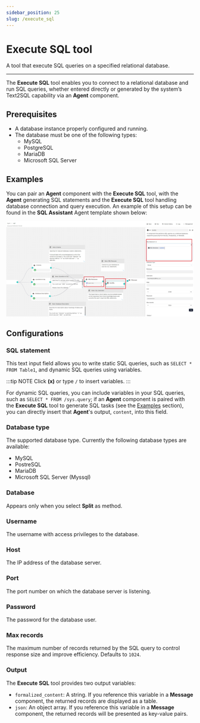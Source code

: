 ```yaml
---
sidebar_position: 25
slug: /execute_sql
---
```


# Execute SQL tool

A tool that execute SQL queries on a specified relational database.

---

The **Execute SQL** tool enables you to connect to a relational database and run SQL queries, whether entered directly or generated by the system’s Text2SQL capability via an **Agent** component. 

## Prerequisites

- A database instance properly configured and running.
- The database must be one of the following types:
  - MySQL
  - PostgreSQL
  - MariaDB
  - Microsoft SQL Server

## Examples

You can pair an **Agent** component with the **Execute SQL** tool, with the **Agent** generating SQL statements and the **Execute SQL** tool handling database connection and query execution. An example of this setup can be found in the **SQL Assistant** Agent template shown below:

![](https://raw.githubusercontent.com/infiniflow/ragflow-docs/main/images/exeSQL.jpg)

## Configurations

### SQL statement

This text input field allows you to write static SQL queries, such as `SELECT * FROM Table1`, and dynamic SQL queries using variables.

:::tip NOTE
Click **(x)** or type `/` to insert variables.
:::

For dynamic SQL queries, you can include variables in your SQL queries, such as `SELECT * FROM /sys.query`; if an **Agent** component is paired with the **Execute SQL** tool to generate SQL tasks (see the [Examples](#examples) section), you can directly insert that **Agent**'s output, `content`, into this field.

### Database type

The supported database type. Currently the following database types are available:

- MySQL
- PostreSQL
- MariaDB
- Microsoft SQL Server (Myssql)

### Database

Appears only when you select **Split** as method.

### Username

The username with access privileges to the database.

### Host

The IP address of the database server.

### Port

The port number on which the database server is listening.

### Password

The password for the database user.

### Max records

The maximum number of records returned by the SQL query to control response size and improve efficiency. Defaults to `1024`.

### Output

The **Execute SQL** tool provides two output variables:

- `formalized_content`: A string. If you reference this variable in a **Message** component, the returned records are displayed as a table.
- `json`: An object array. If you reference this variable in a **Message** component, the returned records will be presented as key-value pairs.